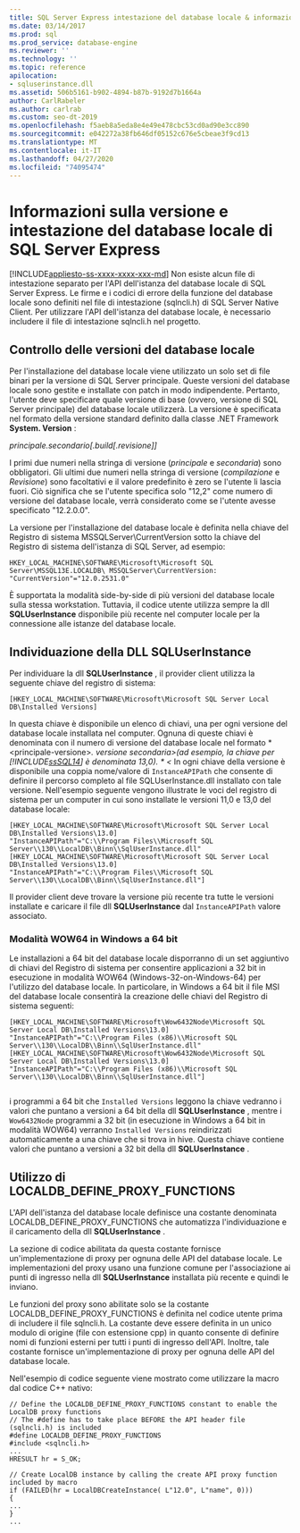 ```yaml
---
title: SQL Server Express intestazione del database locale & informazioni sulla versione
ms.date: 03/14/2017
ms.prod: sql
ms.prod_service: database-engine
ms.reviewer: ''
ms.technology: ''
ms.topic: reference
apilocation:
- sqluserinstance.dll
ms.assetid: 506b5161-b902-4894-b87b-9192d7b1664a
author: CarlRabeler
ms.author: carlrab
ms.custom: seo-dt-2019
ms.openlocfilehash: f5aeb8a5eda8e4e49e478cbc53cd0ad90e3cc890
ms.sourcegitcommit: e042272a38fb646df05152c676e5cbeae3f9cd13
ms.translationtype: MT
ms.contentlocale: it-IT
ms.lasthandoff: 04/27/2020
ms.locfileid: "74095474"
---
```

# <a name="sql-server-express-localdb-header-and-version-information"></a>Informazioni sulla versione e intestazione del database locale di SQL Server Express
[!INCLUDE[appliesto-ss-xxxx-xxxx-xxx-md](../../includes/appliesto-ss-xxxx-xxxx-xxx-md.md)]
  Non esiste alcun file di intestazione separato per l'API dell'istanza del database locale di SQL Server Express. Le firme e i codici di errore della funzione del database locale sono definiti nel file di intestazione (sqlncli.h) di SQL Server Native Client. Per utilizzare l'API dell'istanza del database locale, è necessario includere il file di intestazione sqlncli.h nel progetto.  
  
## <a name="localdb-versioning"></a>Controllo delle versioni del database locale  
 Per l'installazione del database locale viene utilizzato un solo set di file binari per la versione di SQL Server principale. Queste versioni del database locale sono gestite e installate con patch in modo indipendente. Pertanto, l'utente deve specificare quale versione di base (ovvero, versione di SQL Server principale) del database locale utilizzerà. La versione è specificata nel formato della versione standard definito dalla classe .NET Framework **System. Version** :  
  
 *principale.secondario[.build[.revisione]]*  
  
 I primi due numeri nella stringa di versione (*principale* e *secondaria*) sono obbligatori. Gli ultimi due numeri nella stringa di versione (*compilazione* e *Revisione*) sono facoltativi e il valore predefinito è zero se l'utente li lascia fuori. Ciò significa che se l'utente specifica solo "12,2" come numero di versione del database locale, verrà considerato come se l'utente avesse specificato "12.2.0.0".  
  
 La versione per l'installazione del database locale è definita nella chiave del Registro di sistema MSSQLServer\CurrentVersion sotto la chiave del Registro di sistema dell'istanza di SQL Server, ad esempio:  
  
```  
HKEY_LOCAL_MACHINE\SOFTWARE\Microsoft\Microsoft SQL Server\MSSQL13E.LOCALDB\ MSSQLServer\CurrentVersion: "CurrentVersion"="12.0.2531.0"  
```  
  
 È supportata la modalità side-by-side di più versioni del database locale sulla stessa workstation. Tuttavia, il codice utente utilizza sempre la dll **SQLUserInstance** disponibile più recente nel computer locale per la connessione alle istanze del database locale.  
  
## <a name="locating-the-sqluserinstance-dll"></a>Individuazione della DLL SQLUserInstance  
 Per individuare la dll **SQLUserInstance** , il provider client utilizza la seguente chiave del registro di sistema:  
  
```  
[HKEY_LOCAL_MACHINE\SOFTWARE\Microsoft\Microsoft SQL Server Local DB\Installed Versions]  
```  
  
 In questa chiave è disponibile un elenco di chiavi, una per ogni versione del database locale installata nel computer. Ognuna di queste chiavi è denominata con il numero di versione del database locale nel formato * \<principale-versione>*. versione secondaria>(ad esempio, la chiave per [!INCLUDE[ssSQL14](../../includes/sssql14-md.md)] è denominata 13,0). * \<* In ogni chiave della versione è disponibile una coppia nome/valore di `InstanceAPIPath` che consente di definire il percorso completo al file SQLUserInstance.dll installato con tale versione. Nell'esempio seguente vengono illustrate le voci del registro di sistema per un computer in cui sono installate le versioni 11,0 e 13,0 del database locale:  
  
```  
[HKEY_LOCAL_MACHINE\SOFTWARE\Microsoft\Microsoft SQL Server Local DB\Installed Versions\13.0]  
"InstanceAPIPath"="C:\\Program Files\\Microsoft SQL Server\\130\\LocalDB\\Binn\\SqlUserInstance.dll"  
[HKEY_LOCAL_MACHINE\SOFTWARE\Microsoft\Microsoft SQL Server Local DB\Installed Versions\13.0]  
"InstanceAPIPath"="C:\\Program Files\\Microsoft SQL Server\\130\\LocalDB\\Binn\\SqlUserInstance.dll"]  
```  
  
 Il provider client deve trovare la versione più recente tra tutte le versioni installate e caricare il file dll **SQLUserInstance** dal `InstanceAPIPath` valore associato.  
  
### <a name="wow64-mode-on-64-bit-windows"></a>Modalità WOW64 in Windows a 64 bit  
 Le installazioni a 64 bit del database locale disporranno di un set aggiuntivo di chiavi del Registro di sistema per consentire applicazioni a 32 bit in esecuzione in modalità WOW64 (Windows-32-on-Windows-64) per l'utilizzo del database locale. In particolare, in Windows a 64 bit il file MSI del database locale consentirà la creazione delle chiavi del Registro di sistema seguenti:  
  
```  
[HKEY_LOCAL_MACHINE\SOFTWARE\Microsoft\Wow6432Node\Microsoft SQL Server Local DB\Installed Versions\13.0]  
"InstanceAPIPath"="C:\\Program Files (x86)\\Microsoft SQL Server\\130\\LocalDB\\Binn\\SqlUserInstance.dll"  
[HKEY_LOCAL_MACHINE\SOFTWARE\Microsoft\Wow6432Node\Microsoft SQL Server Local DB\Installed Versions\13.0]  
"InstanceAPIPath"="C:\\Program Files (x86)\\Microsoft SQL Server\\130\\LocalDB\\Binn\\SqlUserInstance.dll"]  
  
```  
  
 i programmi a 64 bit che `Installed Versions` leggono la chiave vedranno i valori che puntano a versioni a 64 bit della dll **SQLUserInstance** , mentre i `Wow6432Node` programmi a 32 bit (in esecuzione in Windows a 64 bit in modalità WOW64) verranno `Installed Versions` reindirizzati automaticamente a una chiave che si trova in hive. Questa chiave contiene valori che puntano a versioni a 32 bit della dll **SQLUserInstance** .  
  
## <a name="using-localdb_define_proxy_functions"></a>Utilizzo di LOCALDB_DEFINE_PROXY_FUNCTIONS  
 L'API dell'istanza del database locale definisce una costante denominata LOCALDB_DEFINE_PROXY_FUNCTIONS che automatizza l'individuazione e il caricamento della dll **SQLUserInstance** .  
  
 La sezione di codice abilitata da questa costante fornisce un'implementazione di proxy per ognuna delle API del database locale. Le implementazioni del proxy usano una funzione comune per l'associazione ai punti di ingresso nella dll **SQLUserInstance** installata più recente e quindi le inviano.  
  
 Le funzioni del proxy sono abilitate solo se la costante LOCALDB_DEFINE_PROXY_FUNCTIONS è definita nel codice utente prima di includere il file sqlncli.h. La costante deve essere definita in un unico modulo di origine (file con estensione cpp) in quanto consente di definire nomi di funzioni esterni per tutti i punti di ingresso dell'API. Inoltre, tale costante fornisce un'implementazione di proxy per ognuna delle API del database locale.  
  
 Nell'esempio di codice seguente viene mostrato come utilizzare la macro dal codice C++ nativo:  
  
```  
// Define the LOCALDB_DEFINE_PROXY_FUNCTIONS constant to enable the LocalDB proxy functions   
// The #define has to take place BEFORE the API header file (sqlncli.h) is included  
#define LOCALDB_DEFINE_PROXY_FUNCTIONS  
#include <sqlncli.h>  
...  
HRESULT hr = S_OK;  
  
// Create LocalDB instance by calling the create API proxy function included by macro  
if (FAILED(hr = LocalDBCreateInstance( L"12.0", L"name", 0)))  
{  
...  
}  
...  
  
```  
  
  
